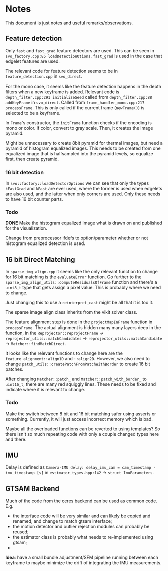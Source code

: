 # Notes

This document is just notes and useful remarks/observations. 


## Feature detection

Only `fast` and `fast_grad` feature detectors are used. This can be seen in `svo_factory.cpp:85 loadDetectionOtions`. `fast_grad` is used in the case that edgelet features are used.

The relevant code for feature detection seems to be in `feature_detection.cpp` in `svo_direct`. 

For the mono case, it seems like the feature detection happens in the depth filters when a new keyframe is added. Relevant code is `depth_filter.cpp:291 initializeSeed` called from `depth_filter.cpp:88 addKeyFrame` in `svo_direct`. Called from `frame_handler_mono.cpp:217 processFrame`. This is only called if the current frame (`newFrame()`) is selected to be a keyframe. 

In `Frame`'s constructor, the `initFrame` function checks if the encoding is mono or color. If color, convert to gray scale. Then, it creates the image pyramid.

Might be unnecessary to create 8bit pyramid for thermal images, but need a pyramid of histogram equalized images. This needs to be created from one equalized image that is halfsampled into the pyramid levels, so equalize first, then create pyramid. 


### 16 bit detection

In `svo::factory::loadDetectorOptions` we can see that only the types `kFastGrad` and `kFast` are ever used, where the former is used when edgelets are also used, and the latter when only corners are used. Only these needs to have 16 bit counter parts.


### Todo 

**DONE** Make the histogram equalized image what is drawn on and published for the visualization.

Change from preprocessor ifdefs to option/parameter whether or not histogram equalized detection is used.


## 16 bit Direct Matching

In `sparse_img_align.cpp` it seems like the only relevant function to change for 16 bit matching is the `evaluateError` function. Go further to the `sparse_img_align_utils::computeResidualsOfFrame` function and there's a `uint8_t` type that gets assign a pixel value. This is probably where we need to change. 

Just changing this to use a `reinterpret_cast` might be all that it is too it.

The sparse image align class inherits from the vikit solver class. 

The feature alignment step is done in the `projectMapInFrame` function in `processFrame`. The actual alignment is hidden many many layers deep in the function, in the `Reprojector::reprojectFrame` -> `reprojector_utils::matchCandidates` -> `reprojector_utils::matchCandidate` -> `Matcher::findMatchDirect`. 

It looks like the relevant functions to change here are the `feature_alignment::align1D` and `::align2D`. However, we also need to change `patch_utils::createPatchFromPatchWithBorder` to create 16 bit patches.

After changing `Matcher::patch_` and `Matcher::patch_with_border_` to `uint16_t`, there are many red squiggly lines. These needs to be fixed and indicate where it is relevant to change. 

### Todo

Make the switch between 8 bit and 16 bit matching safer using asserts or something. Currently, it will just access incorrect memory which is bad.

Maybe all the overloaded functions can be reverted to using templates? So there isn't so much repeating code with only a couple changed types here and there.


## IMU

Delay is defined as `Camera-IMU delay: delay_imu_cam = cam_timestamp - imu_timestamp [s]` in `estimator_types.hpp:142` -> `struct ImuParameters`.



## GTSAM Backend

Much of the code from the ceres backend can be used as common code. E.g. 
* the interface code will be very similar and can likely be copied and renamed, and change to match gtsam interface;
* the motion detector and outlier rejection modules can probably be reused; 
* the estimator class is probably what needs to re-implemented using gtsam;
*

**Idea**: have a small bundle adjustment/SFM pipeline running between each keyframe to maybe minimize the drift of integrating the IMU measurements. 
